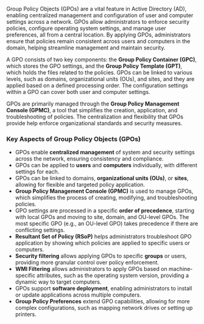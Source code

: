 Group Policy Objects (GPOs) are a vital feature in Active Directory (AD), enabling centralized management and configuration of user and computer settings across a network. GPOs allow administrators to enforce security policies, configure operating system settings, and manage user preferences, all from a central location. By applying GPOs, administrators ensure that policies remain consistent across users and computers in the domain, helping streamline management and maintain security.

A GPO consists of two key components: the **Group Policy Container (GPC)**, which stores the GPO settings, and the **Group Policy Template (GPT)**, which holds the files related to the policies. GPOs can be linked to various levels, such as domains, organizational units (OUs), and sites, and they are applied based on a defined processing order. The configuration settings within a GPO can cover both user and computer settings.

GPOs are primarily managed through the **Group Policy Management Console (GPMC)**, a tool that simplifies the creation, application, and troubleshooting of policies. The centralization and flexibility that GPOs provide help enforce organizational standards and security measures.

### Key Aspects of Group Policy Objects (GPOs)

- GPOs enable **centralized management** of system and security settings across the network, ensuring consistency and compliance.
- GPOs can be applied to **users** and **computers** individually, with different settings for each.
- GPOs can be linked to domains, **organizational units (OUs)**, or **sites**, allowing for flexible and targeted policy application.
- **Group Policy Management Console (GPMC)** is used to manage GPOs, which simplifies the process of creating, modifying, and troubleshooting policies.
- GPO settings are processed in a specific **order of precedence**, starting with local GPOs and moving to site, domain, and OU-level GPOs. The most specific GPO (e.g., an OU-level GPO) takes precedence if there are conflicting settings.
- **Resultant Set of Policy (RSoP)** helps administrators troubleshoot GPO application by showing which policies are applied to specific users or computers.
- **Security filtering** allows applying GPOs to specific **groups** or users, providing more granular control over policy enforcement.
- **WMI Filtering** allows administrators to apply GPOs based on machine-specific attributes, such as the operating system version, providing a dynamic way to target computers.
- GPOs support **software deployment**, enabling administrators to install or update applications across multiple computers.
- **Group Policy Preferences** extend GPO capabilities, allowing for more complex configurations, such as mapping network drives or setting up printers.
